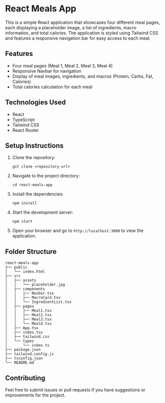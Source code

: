 # React Meals App

This is a simple React application that showcases four different meal pages, each displaying a placeholder image, a list of ingredients, macro information, and total calories. The application is styled using Tailwind CSS and features a responsive navigation bar for easy access to each meal.

## Features

- Four meal pages (Meal 1, Meal 2, Meal 3, Meal 4)
- Responsive Navbar for navigation
- Display of meal images, ingredients, and macros (Protein, Carbs, Fat, Calories)
- Total calories calculation for each meal

## Technologies Used

- React
- TypeScript
- Tailwind CSS
- React Router

## Setup Instructions

1. Clone the repository:
   ```
   git clone <repository-url>
   ```

2. Navigate to the project directory:
   ```
   cd react-meals-app
   ```

3. Install the dependencies:
   ```
   npm install
   ```

4. Start the development server:
   ```
   npm start
   ```

5. Open your browser and go to `http://localhost:3000` to view the application.

## Folder Structure

```
react-meals-app
├── public
│   └── index.html
├── src
│   ├── assets
│   │   └── placeholder.jpg
│   ├── components
│   │   ├── Navbar.tsx
│   │   ├── MacroCard.tsx
│   │   └── IngredientList.tsx
│   ├── pages
│   │   ├── Meal1.tsx
│   │   ├── Meal2.tsx
│   │   ├── Meal3.tsx
│   │   └── Meal4.tsx
│   ├── App.tsx
│   ├── index.tsx
│   ├── tailwind.css
│   └── types
│       └── index.ts
├── package.json
├── tailwind.config.js
├── tsconfig.json
└── README.md
```

## Contributing

Feel free to submit issues or pull requests if you have suggestions or improvements for the project.
